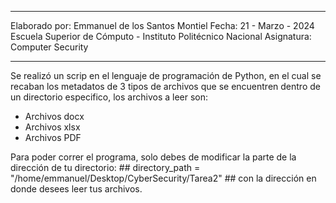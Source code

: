 *****************************************************
Elaborado por: Emmanuel de los Santos Montiel
Fecha: 21 - Marzo - 2024
Escuela Superior de Cómputo - Instituto Politécnico Nacional
Asignatura: Computer Security
*****************************************************
Se realizó un scrip en el lenguaje de programación de Python, en el cual se recaban los metadatos de 3 tipos de archivos que se encuentren dentro de un directorio especifico, los archivos a leer son:
- Archivos docx
- Archivos xlsx
- Archivos PDF

Para poder correr el programa, solo debes de modificar la parte de la dirección de tu directorio:
    ## directory_path = "/home/emmanuel/Desktop/CyberSecurity/Tarea2" ##
con la dirección en donde desees leer tus archivos.
